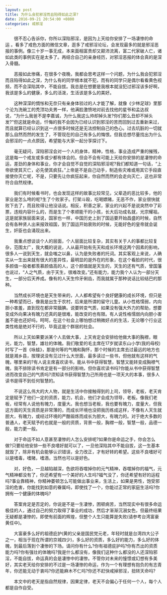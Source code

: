 ```yaml
---
layout: post
title: 为什么会犯邪淫而且陷得如此之深?
date: 2016-09-21 20:54:00 +0800
categories: 戒邪淫
---
```


　　很不忍心告诉你，你所以深陷邪淫，是因为上天给你安排了一场凄惨的命运 。看多了戒色方面的微信文章，逛多了戒邪淫论坛，会发现最多的就是邪淫恶报的事例。像三十岁一事无成，本来面相富贵却又颠沛流离，富二代家破人亡，诸如此类的事例实在是太多了。再结合自己的亲身经历，对邪淫恶报的体会真的是深入骨髓。
　　恶报如此惨痛，在很多个夜晚，我都会思考这样一个问题，为什么我会犯邪淫而且陷得如此之深，为什么有的同学根本就不犯，而有的同学只是偶尔看看黄色视频，而不会深陷其中，不能自拔。我总是在想要是我根本就没犯过邪淫该多好啊，我该是多么的健康，多么的活泼，生活该是多么的美好。
　　这种深深的惆怅和无奈只有亲身体验过的人才能了解，就像《少林足球》里那个沦为洗碗工的秃顶功夫男一样，他满脸激愤地对前去找他的星爷和孟达叔说，“为什么我爸不是李嘉诚，为什么我这么帅却掉头发?你们那么丑却不掉头发?”但这就是命运，忏悔的我不会因为已经认识到邪淫的苦而回到过去重新来过，而且就算已经认识到这一点很多时候还是无法控制自己的色心。过去坑脏的一切就那么自然而然的发生了，不管现在的自己有多么的悔恨。但我总想尽量找出为什么会邪淫的一点点原因，希望能与大家一起分享探讨下。
　　毫无疑问，深陷邪淫会对一个人的身体，精神，性格，事业造成严重的摧残，这是每一个戒友或多或少都有体会的。但会不会有可能上天给你安排的是凄惨的命运，差劲的身体和事业，你才会自觉不自觉的深陷邪淫呢?我们都知道一句话，“上帝欲使其灭亡，必先使其疯狂。”上帝是不是自己动手，制造些灾难或用其它手段直接使你灭亡呢，不是，只要先让你疯狂起来，你自然而然的会走向灭亡，这也非常符合自然规律。
　　我们有时候看书时，也会发现这样的故事比较常见，父辈造的恶比较多，他的家业是怎么垮的呢?生了个败家子。打架斗殴，吃喝嫖赌，无恶不作，家业很快就败下去了，而且败得让他没话说。相反，积善之家，家业的兴起不是说突然中了彩票，违规内容什么的，而是生了个孝顺能干的小孩，长大后功成名就，光宗耀祖。这是就家族层面来说，国家也一样，中国历史上到了国运要开始昌盛的时候，自然会有各种贤人出来报效祖国，到了国运开始衰败的时候，无能好色的皇帝就会诞生，奸臣也会涌现出来。
　　我重点想谈谈个人的层面，个人层面比较复杂，其实有关于人的事都比较复杂，范围太广，我大概的说说，人从最开始有先天和成长环境这两个因素的影响，很多人一说到天生，就会嗤之以鼻，认为是失败者的托词。其实客观上来说，人确实从一生出来就有很大的差异性，最明显的是外在的形象，在这个看脸的时代，很多颜值一般者都羡慕颜值高的人，这个颜值就是天生的，天生的还有气质，曾国藩也说过，“人之气质，由于天生，很难改变。”还有能力，能力我个人认为一部分天生，一部分后天养成。像有的人天生伶牙俐齿，而我就属于那种说话比较结巴的那种。
　　当然成长环境也是天生带来的，人人都希望有个良好健康的成长环境，但只是一种希望而已，像我是出生于农村，后来是所谓的留守儿童。从小性格懦弱，内向胆小害羞，直到现在都非常腼腆。说要转变气质，如果没有强大外力的帮助，想要变成外向果决有魄力还真的是很难，能改变的也有限。有人说性格懦弱内向胆小害羞不是也还好吗，呵呵，在这个社会上哪怕想过稍微好点的生活，无论哪个行业这类性格是绝对不行的，毕竟这是个群居的社会。
　　所以上天如果要派某个人去做大事，上天肯定会安排给他做大事的胸襟，眼光，能力，智慧，雄壮的体魄。我们敬爱的毛主席在17岁就读东山小学(我的母校)时写了一首《咏蛙》，那是何等的气魄和胸怀，那个时候的主席去过最远的地方也就是湘乡县，按理说没有见过什么大世面，最多读过一些书，但他就有这样的气魄，哪里来的?有人说主席喜欢读书，能从书中获得智慧，智慧又能转变成胸襟气魄，我不排除读书肯定是有一部分的影响，但你喜欢读书吗?你能从书中获得智慧进而改变自己的气质吗?须知读书获得智慧为己所用也是一项天大的本事，很多人读书是得不到任何智慧的。
　　不说这么伟大的大人物，就是生活中你接触得到的上司，领导，老板，老天肯定是赋予了他们一定的资质，能力，机会，他们才会成为领导，老板。像我们老板，经常有人说他有魄力，度量大。我也想当老板，我也要有魄力，度量大，但我这方面的天生资质是非常薄的，而成长环境也没把我历练成这样，不像有人天生就胆大，有魄力，或经过环境的严酷锻炼而成长为胆大，有魄力的。对于绝大多数的普通人，老天赋予的也就是一般的资质，背景一般，胸襟一般，智慧一般，品德一般，能力更一般。
　　对于命运不如人意甚至凄惨的人怎么安排呢?如果你是命运之手，你会怎么做?只要给他安排一些不良嗜好就可以了，一旦他深陷其中不能自拔，这一生基本就毁了，除非有机会能够认识错误，全力改正，才有好转的希望。这些不良嗜好可以是嗜毒，嗜赌，嗜酒，当然也可以是好色。
　　对，好色，一旦越陷越深，色欲将吞噬掉你的元气精神，吞噬掉你的福气，元气精神都没有了，你还希望有一个美好的人生吗?福气没了，你还希望有好的运程吗?事业靠精神，你精神萎顿怎么可能做出事业来，生活上，如果是男性，饱受邪淫的危害，你能找到如意的眷属吗，即使找了一个，你能过正常的家庭生活吗?你拥有一个健康的体魄吗?
　　答案肯定是否定的，你说是不是一生凄惨，困顿病苦，当然现实中有很多命运极佳的人，通过自己的努力取得了事业的成功，然后才渐渐沉溺女色，但最终结果无疑都是凄惨的，即使有前面的辉煌，但整个人生只能算是失败(请参考台湾富豪黄任中)。
　　大富豪多么好的祖德庇护(黄的父亲是国民党元老，年轻时就是台湾四大公子之一，相当于现在所谓的京城四少)，多么好的资质，多么好的能力，多么好的体魄，到最后落到个凄惨的下场。请问你有什么?你有祖德庇护吗?你有杰出的资质能力吗?你有强壮的体魄吗?我是什么都没有，像我们这种什么都没的人还深陷邪淫，不能自拔，命运真的会是凄惨中的凄惨。不管你对未来的憧憬或幻想有多美好，其实老天给你安排的不过是一场凄惨的命运，作为一个有理想有抱负的有志青年，你还能无动于衷吗?你还能麻木不仁吗?你还不赶快戒掉邪淫，扭转天命吗?
　　本文中的老天是指自然规律，因果定律，老天不会偏心于任何一个人，每个人都是自作自受。